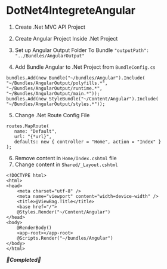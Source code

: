 # DotNet4IntegreteAngular
1. Create .Net MVC API Project

2. Create Angular Project Inside .Net Project

3. Set up Angular Output Folder To Bundle
`"outputPath": "../Bundles/AngularOutput"`

4. Add Bundle Angular to .Net Project from `BundleConfig.cs`

```
bundles.Add(new Bundle("~/bundles/Angular").Include(
"~/Bundles/AngularOutput/polyfills.*",
"~/Bundles/AngularOutput/runtime.*",
"~/Bundles/AngularOutput/main.*"));
bundles.Add(new StyleBundle("~/Content/Angular").Include(
"~/Bundles/AngularOutput/styles.*"));
```

5. Change .Net Route Config File

```
routes.MapRoute(
   name: "Default",
   url: "{*url}",
   defaults: new { controller = "Home", action = "Index" }
);
```
6. Remove content in `Home/Index.cshtml` file
7. Change content in `Shared/_Layout.cshtml`

```
<!DOCTYPE html>
<html>
<head>
    <meta charset="utf-8" />
    <meta name="viewport" content="width=device-width" />
    <title>@ViewBag.Title</title>
    <base href="/">
    @Styles.Render("~/Content/Angular")
</head>
<body>
    @RenderBody()
    <app-root></app-root>
    @Scripts.Render("~/bundles/Angular")
</body>
</html>
```

***:hugs:Completed:hugs:***
